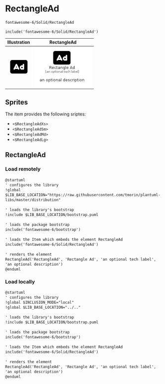 # RectangleAd


```text
fontawesome-6/Solid/RectangleAd
```

```text
include('fontawesome-6/Solid/RectangleAd')
```



| Illustration | RectangleAd |
| :---: | :---: |
| ![illustration for Illustration](../../fontawesome-6/Solid/RectangleAd.png) | ![illustration for RectangleAd](../../fontawesome-6/Solid/RectangleAd.Local.png) |



## Sprites
The item provides the following sriptes:

- `<$RectangleAdXs>`
- `<$RectangleAdSm>`
- `<$RectangleAdMd>`
- `<$RectangleAdLg>`





## RectangleAd

### Load remotely
```plantuml
@startuml
' configures the library
!global $LIB_BASE_LOCATION="https://raw.githubusercontent.com/tmorin/plantuml-libs/master/distribution"

' loads the library's bootstrap
!include $LIB_BASE_LOCATION/bootstrap.puml

' loads the package bootstrap
include('fontawesome-6/bootstrap')

' loads the Item which embeds the element RectangleAd
include('fontawesome-6/Solid/RectangleAd')

' renders the element
RectangleAd('RectangleAd', 'Rectangle Ad', 'an optional tech label', 'an optional description')
@enduml
```

### Load locally
```plantuml
@startuml
' configures the library
!global $INCLUSION_MODE="local"
!global $LIB_BASE_LOCATION="../.."

' loads the library's bootstrap
!include $LIB_BASE_LOCATION/bootstrap.puml

' loads the package bootstrap
include('fontawesome-6/bootstrap')

' loads the Item which embeds the element RectangleAd
include('fontawesome-6/Solid/RectangleAd')

' renders the element
RectangleAd('RectangleAd', 'Rectangle Ad', 'an optional tech label', 'an optional description')
@enduml
```

